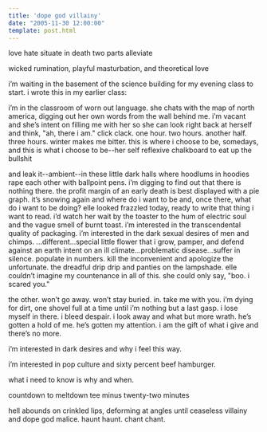 ```yaml
---
title: 'dope god villainy'
date: "2005-11-30 12:00:00"
template: post.html
---
```


love hate situate in death two parts alleviate

wicked rumination, playful masturbation, and theoretical love

i’m waiting in the basement of the science building for my evening class to start. i wrote this in my earlier class:

i’m in the classroom of worn out language. she chats with the map of north america, digging out her own words from the wall behind me. i’m vacant and she’s intent on filling me with her so she can look right back at herself and think, "ah, there i am." click clack. one hour. two hours. another half. three hours. winter makes me bitter. this is where i choose to be, somedays, and this is what i choose to be--her self reflexive chalkboard to eat up the bullshit

and leak it--ambient--in these little dark halls where hoodlums in hoodies rape each other with ballpoint pens. i’m digging to find out that there is nothing there. the profit margin of an early death is best displayed with a pie graph. it’s snowing again and where do i want to be and, once there, what do i want to be doing? elle looked frazzled today, ready to write that thing i want to read. i’d watch her wait by the toaster to the hum of electric soul and the vague smell of burnt toast. i’m interested in the transcendental quality of packaging. i’m interested in the dark sexual desires of men and chimps. ...different...special little flower that i grow, pamper, and defend against an earth intent on an ill climate...problematic disease...suffer in silence. populate in numbers. kill the inconvenient and apologize the unfortunate. the dreadful drip drip and panties on the lampshade. elle couldn’t imagine my countenance in all of this. she could only say, "boo. i scared you."

the other. won’t go away. won’t stay buried. in. take me with you. i’m dying for dirt, one shovel full at a time until i’m nothing but a last gasp. i lose myself in there. i bleed despair. i look away and what but more wrath. he’s gotten a hold of me. he’s gotten my attention. i am the gift of what i give and there’s no more.

i’m interested in dark desires and why i feel this way.

i’m interested in pop culture and sixty percent beef hamburger.

what i need to know is why and when.

countdown to meltdown tee minus twenty-two minutes

hell abounds on crinkled lips, deforming at angles until ceaseless villainy and dope god malice. haunt haunt. chant chant.